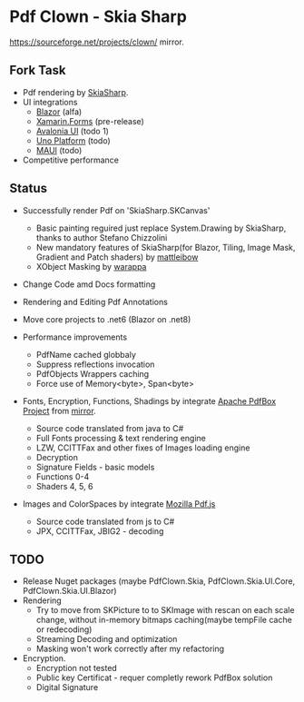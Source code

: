 # Pdf Clown - Skia Sharp
https://sourceforge.net/projects/clown/ mirror.

## Fork Task

- Pdf rendering by [SkiaSharp](https://github.com/mono/SkiaSharp).
- UI integrations 
  - [Blazor](https://learn.microsoft.com/en-us/aspnet/core/blazor/host-and-deploy/webassembly?view=aspnetcore-8.0) (alfa)
  - [Xamarin.Forms](https://github.com/xamarin/Xamarin.Forms) (pre-release)
  - [Avalonia UI](https://avaloniaui.net/) (todo 1)
  - [Uno Platform](https://platform.uno/) (todo)
  - [MAUI](https://learn.microsoft.com/ru-ru/dotnet/maui/what-is-maui?view=net-maui-8.0) (todo)
- Competitive performance

## Status

- Successfully render Pdf on 'SkiaSharp.SKCanvas'
  - Basic painting reguired just replace System.Drawing by SkiaSharp, thanks to author Stefano Chizzolini
  - New mandatory features of SkiaSharp(for Blazor, Tiling, Image Mask, Gradient and Patch shaders) by [mattleibow](https://github.com/mattleibow)
  - XObject Masking by [warappa](https://github.com/warappa)

- Change Code amd Docs formatting
- Rendering and Editing Pdf Annotations
- Move core projects to .net6 (Blazor on .net8)
- Performance improvements
  - PdfName cached globbaly
  - Suppress reflections invocation
  - PdfObjects Wrappers caching
  - Force use of Memory\<byte\>, Span\<byte\>
- Fonts, Encryption, Functions, Shadings by integrate [Apache PdfBox Project](https://pdfbox.apache.org/) from [mirror](https://github.com/apache/pdfbox).
  - Source code translated from java to C#
  - Full Fonts processing & text rendering engine
  - LZW, CCITTFax and other fixes of Images loading engine
  - Decryption
  - Signature Fields - basic models
  - Functions 0-4
  - Shaders 4, 5, 6
- Images and ColorSpaces by integrate [Mozilla Pdf.js](https://github.com/mozilla/pdf.js)
  - Source code translated from js to C#
  - JPX, CCITTFax, JBIG2 - decoding

## TODO
- Release Nuget packages (maybe PdfClown.Skia, PdfClown.Skia.UI.Core, PdfClown.Skia.UI.Blazor)
- Rendering
  - Try to move from SKPicture to to SKImage with rescan on each scale change, without in-memory bitmaps caching(maybe tempFile cache or redecoding)
  - Streaming Decoding and optimization
  - Masking won't work correctly after my refactoring	
- Encryption.
  - Encryption not tested
  - Public key Certificat - requer completly rework PdfBox solution
  - Digital Signature


